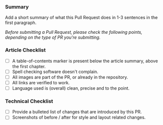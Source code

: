 ### Summary

Add a short summary of what this Pull Request does in 1-3 sentences in the first paragraph. 

_Before submitting a Pull Request, please check the following points, depending on the type of PR you're submitting._

### Article Checklist

- [ ] A table-of-contents marker is present below the article summary, above the first chapter.
- [ ] Spell checking software doesn't complain.
- [ ] All images are part of the PR, or already in the repository.
- [ ] All links are verified to work.
- [ ] Language used is (overall) clean, precise and to the point.

### Technical Checklist

- [ ] Provide a bulleted list of changes that are introduced by this PR.
- [ ] Screenshots of before / after for style and layout related changes.